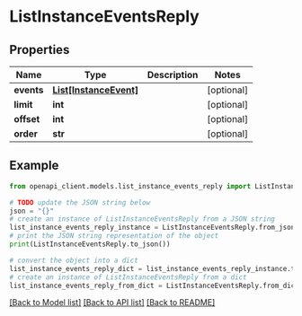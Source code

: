 # ListInstanceEventsReply


## Properties

Name | Type | Description | Notes
------------ | ------------- | ------------- | -------------
**events** | [**List[InstanceEvent]**](InstanceEvent.md) |  | [optional] 
**limit** | **int** |  | [optional] 
**offset** | **int** |  | [optional] 
**order** | **str** |  | [optional] 

## Example

```python
from openapi_client.models.list_instance_events_reply import ListInstanceEventsReply

# TODO update the JSON string below
json = "{}"
# create an instance of ListInstanceEventsReply from a JSON string
list_instance_events_reply_instance = ListInstanceEventsReply.from_json(json)
# print the JSON string representation of the object
print(ListInstanceEventsReply.to_json())

# convert the object into a dict
list_instance_events_reply_dict = list_instance_events_reply_instance.to_dict()
# create an instance of ListInstanceEventsReply from a dict
list_instance_events_reply_from_dict = ListInstanceEventsReply.from_dict(list_instance_events_reply_dict)
```
[[Back to Model list]](../README.md#documentation-for-models) [[Back to API list]](../README.md#documentation-for-api-endpoints) [[Back to README]](../README.md)


